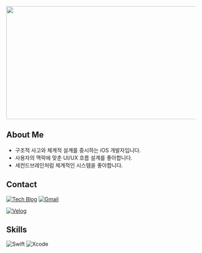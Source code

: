 <!-- ![Header](https://capsule-render.vercel.app/api?type=speech&height=300&color=gradient&text=Landelyse%20iOS&section=header&reversal=false&textBg=false&fontAlign=50&animation=fadeIn) -->



<a href="https://www.gitanimals.org/en_US?utm_medium=image&utm_source=landelyse&utm_content=farm">
<img
  src="https://render.gitanimals.org/farms/landelyse"
  width="600"
  height="300"
/>
</a>

## About Me

- 구조적 사고와 체계적 설계를 중시하는 iOS 개발자입니다.
- 사용자의 맥락에 맞춘 UI/UX 흐름 설계를 좋아합니다.
- 세컨드브레인처럼 체계적인 시스템을 좋아합니다.

## Contact

[![Tech Blog](https://img.shields.io/badge/Tech%20blog-000000?style=for-the-badge&logo=githubpages&logoColor=white)](https://landelyse.github.io)
[![Gmail](https://img.shields.io/badge/Gmail-D14836?style=for-the-badge&logo=gmail&logoColor=white)](mailto:wlsghd70@gmail.com)
<!--
[![Notion](https://img.shields.io/badge/Notion-000000?style=for-the-badge&logo=notion&logoColor=white)](https://stripe-phalange-f93.notion.site/1f9671b57ac380f0bb57fd903b14db32?pvs=4)
-->
[![Velog](https://img.shields.io/badge/Velog-20C997?style=for-the-badge&logo=velog&logoColor=white)](https://velog.io/@landelyse/posts)
## Skills

![Swift](https://img.shields.io/badge/Swift-FA7343?style=for-the-badge&logo=swift&logoColor=white)
![Xcode](https://img.shields.io/badge/Xcode-1C1E22?style=for-the-badge&logo=xcode&logoColor=white)
<!-- ![GitHub Actions](https://img.shields.io/badge/GitHub%20Actions-2088FF?style=for-the-badge&logo=githubactions&logoColor=white) -->

<!--
![Git](https://img.shields.io/badge/Git-F05032?style=for-the-badge&logo=git&logoColor=white)
![Slack](https://img.shields.io/badge/Slack-E01E5A?style=for-the-badge&logo=slack&logoColor=white)
![Figma](https://img.shields.io/badge/Figma-F24E1E?style=for-the-badge&logo=figma&logoColor=white)
![Notion](https://img.shields.io/badge/Notion-000000?style=for-the-badge&logo=notion&logoColor=white)


![Postman](https://img.shields.io/badge/Postman-FF6C37?style=for-the-badge&logo=postman&logoColor=white)
![Firebase](https://img.shields.io/badge/Firebase-181717?style=for-the-badge&logo=firebase&logoColor=FFCA28)


## Stats

![landelyse's GitHub stats](https://github-readme-stats.vercel.app/api?username=landelyse&show_icons=true&theme=default&include_all_commits=true&count_private=true)

[![landelyse's GitHub Streak](https://streak-stats.demolab.com?user=landelyse&theme=default)](https://github.com/landelyse)

[![Top Langs](https://github-readme-stats.vercel.app/api/top-langs/?username=landelyse&layout=compact)](https://github.com/landelyse)
-->
